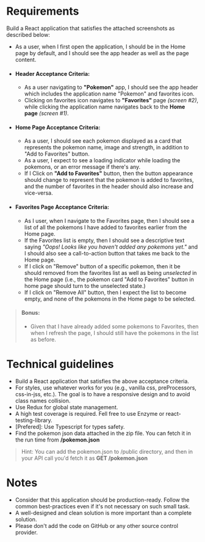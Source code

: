 # Requirements
Build a React application that satisfies the attached screenshots as described below:
- As a user, when I first open the application, I should be in the Home page by default, and I should see the app header as well as the page content.
  
- #### Header Acceptance Criteria:
  - As a user navigating to **"Pokemon"** app, I should see the app header which includes the application name "Pokemon" and favorites icon.
  - Clicking on favorites icon navigates to **"Favorites"** page *(screen #2)*, while clicking the application name navigates back to the **Home page** *(screen #1)*.

- #### Home Page Acceptance Criteria:
  - As a user, I should see each pokemon displayed as a card that represents the pokemon name, image and strength, in addition to "Add to Favorites" button.
  - As a user, I expect to see a loading indicator while loading the pokemons, or an error message if there's any.
  - If I Click on **"Add to Favorites"** button, then the button appearance should change to represent that the pokemon is added to favorites, and the number of favorites in the header should also increase and vice-versa.

- #### Favorites Page Acceptance Criteria:
  - As I user, when I navigate to the Favorites page, then I should see a list of all the pokemons I have added to favorites earlier from the Home page.
  - If the Favorites list is empty, then I should see a descriptive text saying *"Oops! Looks like you  haven't added any pokemons yet."* and I should also see a call-to-action button that takes me back to the Home page.
  - If I click on "Remove" button of a specific pokemon, then it be should removed from the favorites list as well as being *unselected* in the Home page (i.e., the pokemon card "Add to Favorites" button in home page should turn to the unselected state.)
  - If I click on "Remove All" button, then I expect the list to become empty, and none of the pokemons in the Home page to be selected.
  

> #### Bonus: 
> - Given that I have already added some pokemons to Favorites, then when I refresh the page, I should still have the pokemons in the list as before.


# Technical guidelines 

- Build a React application that satisfies the above acceptance criteria.
- For styles, use whatever works for you (e.g., vanilla css, preProcessors, css-in-jss, etc.). The goal is to have a responsive design and to avoid class names collision.
- Use Redux for global state management.
- A high test coverage is required. Fell free to use Enzyme or react-testing-library.
- [Prefered]: Use Typescript for types safety.
- Find the pokemon json data attached in the zip file. You can fetch it in the run time from **/pokemon.json**

> Hint: You can add the pokemon.json to /public directory, and then in your API call you'd fetch it as **GET /pokemon.json**

# Notes
- Consider that this application should be production-ready. Follow the common best-practices even if it's not necessary on such small task.
- A well-designed and clean solution is more important than a complete solution.
- Please don't add the code on GitHub or any other source control provider.